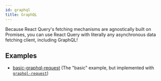 ```yaml
---
id: graphql
title: GraphQL
---
```


Because React Query's fetching mechanisms are agnostically built on Promises, you can use React Query with literally any asynchronous data fetching client, including GraphQL!

## Examples

- [basic-graphql-request](../docs/examples/basic-graphql-request) (The "basic" example, but implemented with [`graphql-request`](https://github.com/prisma-labs/graphql-request))
